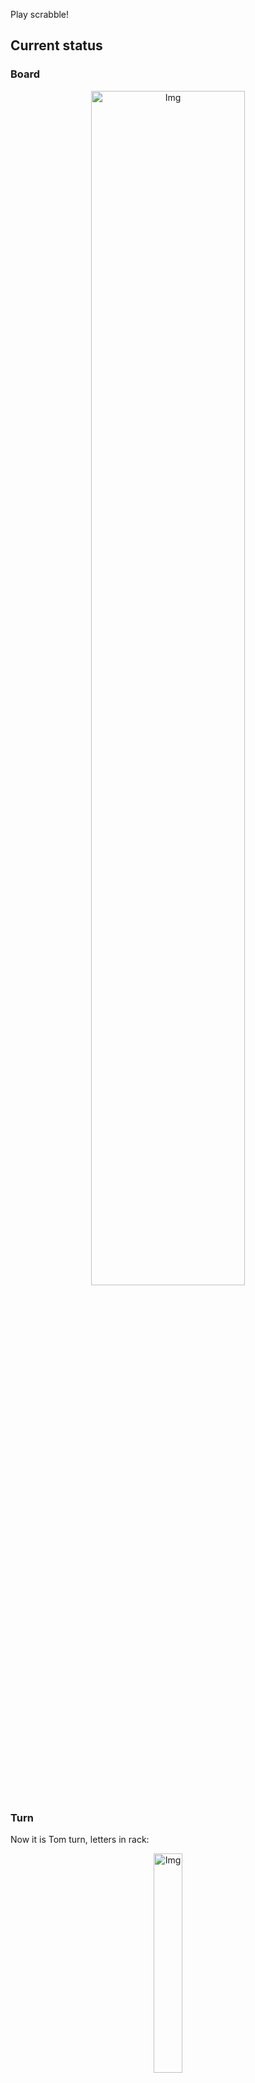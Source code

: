 
Play scrabble!
## Current status
### Board
<p align="center">
<img src="https://raw.githubusercontent.com/radosz99/radosz99/main/board.png" width=70% alt="Img"/>
    </p>
    
### Turn
Now it is Tom turn, letters in rack:
<p align="center">
<img src="https://raw.githubusercontent.com/radosz99/radosz99/main/rack.png" width=30% alt="Img"/>
</p>

### Game score
| Id | Player name | Points |
  | - | - | - |  
|0 | Tom | 308
|1 | Jerry | 300
## Make the move
Make the move and insert the letters by creating an [issue](https://github.com/radosz99/radosz99/issues/new?title=scrabble%7Cmove%7C7%3AA%3ARIDE&body=Just+push+%27Submit+new+issue%27+or+update+with+your+move.) according to the rules or...

## Possibly best moves  
Are you sure? :smiling_imp: :smiling_imp: :smiling_imp:
<details>
  <summary>Spoiler warning!</summary>
  
  | Id | Move | Issue link | Points |
  | - | - | - | - |  
|1| 7:A:st | [scrabble&#124;move&#124;7:A:st](https://github.com/radosz99/radosz99/issues/new?title=scrabble%7Cmove%7C7%3AA%3Ast&body=Just+push+%27Submit+new+issue%27+or+update+with+your+move.) | 6 
|2| M:1:os | [scrabble&#124;move&#124;M:1:os](https://github.com/radosz99/radosz99/issues/new?title=scrabble%7Cmove%7CM%3A1%3Aos&body=Just+push+%27Submit+new+issue%27+or+update+with+your+move.) | 4 
|3| G:6:st | [scrabble&#124;move&#124;G:6:st](https://github.com/radosz99/radosz99/issues/new?title=scrabble%7Cmove%7CG%3A6%3Ast&body=Just+push+%27Submit+new+issue%27+or+update+with+your+move.) | 3 
|4| H:2:us | [scrabble&#124;move&#124;H:2:us](https://github.com/radosz99/radosz99/issues/new?title=scrabble%7Cmove%7CH%3A2%3Aus&body=Just+push+%27Submit+new+issue%27+or+update+with+your+move.) | 3 
|5| 6:A:si | [scrabble&#124;move&#124;6:A:si](https://github.com/radosz99/radosz99/issues/new?title=scrabble%7Cmove%7C6%3AA%3Asi&body=Just+push+%27Submit+new+issue%27+or+update+with+your+move.) | 2 
|6| G:1:st | [scrabble&#124;move&#124;G:1:st](https://github.com/radosz99/radosz99/issues/new?title=scrabble%7Cmove%7CG%3A1%3Ast&body=Just+push+%27Submit+new+issue%27+or+update+with+your+move.) | 2 
|7| K:0:si | [scrabble&#124;move&#124;K:0:si](https://github.com/radosz99/radosz99/issues/new?title=scrabble%7Cmove%7CK%3A0%3Asi&body=Just+push+%27Submit+new+issue%27+or+update+with+your+move.) | 2 
|8| K:11:so | [scrabble&#124;move&#124;K:11:so](https://github.com/radosz99/radosz99/issues/new?title=scrabble%7Cmove%7CK%3A11%3Aso&body=Just+push+%27Submit+new+issue%27+or+update+with+your+move.) | 2 
|9| K:8:st | [scrabble&#124;move&#124;K:8:st](https://github.com/radosz99/radosz99/issues/new?title=scrabble%7Cmove%7CK%3A8%3Ast&body=Just+push+%27Submit+new+issue%27+or+update+with+your+move.) | 2 
|10| M:0:so | [scrabble&#124;move&#124;M:0:so](https://github.com/radosz99/radosz99/issues/new?title=scrabble%7Cmove%7CM%3A0%3Aso&body=Just+push+%27Submit+new+issue%27+or+update+with+your+move.) | 2 
</details>
    
## Latest moves

| Id | Type | Move / Letters to replace | Created words / New letters | Date | Points | Player | Who |
| - | - | - | - | - | - | - | - |
|23| INSERT | 2:G:tufa | ['TUFA'] | 11/25/2022, 12:02:21 | 12 | Jerry | [radosz99](github.com/radosz99) |
|22| INSERT | O:9:yags | ['YAGS'] | 11/25/2022, 11:59:45 | 10 | Tom | [radosz99](github.com/radosz99) |
|21| INSERT | 1:J:pinon | ['PINON'] | 11/25/2022, 11:58:11 | 14 | Jerry | [radosz99](github.com/radosz99) |
|20| INSERT | J:1:paid | ['PAID'] | 11/25/2022, 11:57:20 | 13 | Tom | [radosz99](github.com/radosz99) |
|19| INSERT | 4:J:draw | ['DRAW'] | 11/25/2022, 11:55:09 | 16 | Jerry | [radosz99](github.com/radosz99) |
|18| INSERT | L:3:gauch | ['GAUCH'] | 11/25/2022, 11:54:21 | 22 | Tom | [radosz99](github.com/radosz99) |
|17| INSERT | O:3:wolve | ['WOLVE'] | 11/25/2022, 11:53:34 | 15 | Jerry | [radosz99](github.com/radosz99) |
|16| INSERT | 9:K:touzy | ['TOUZY'] | 11/25/2022, 11:52:26 | 37 | Tom | [radosz99](github.com/radosz99) |
|15| INSERT | 7:L:have | ['HAVE'] | 11/25/2022, 11:51:27 | 42 | Jerry | [radosz99](github.com/radosz99) |
|14| INSERT | M:7:amused | ['AMUSED'] | 11/25/2022, 11:39:32 | 12 | Tom | [radosz99](github.com/radosz99) |
|13| INSERT | 14:G:oedipean | ['OEDIPEAN'] | 11/25/2022, 11:35:54 | 62 | Jerry | [radosz99](github.com/radosz99) |
|12| INSERT | 12:F:centroid | ['CENTROID'] | 11/25/2022, 11:34:49 | 76 | Tom | [radosz99](github.com/radosz99) |
|11| INSERT | H:9:loonie | ['LOONIE'] | 11/25/2022, 11:33:55 | 21 | Jerry | [radosz99](github.com/radosz99) |
|10| INSERT | 11:A:berry | ['BERRY'] | 11/25/2022, 11:33:14 | 26 | Tom | [radosz99](github.com/radosz99) |
|9| INSERT | 9:F:jell | ['JELL'] | 11/25/2022, 11:32:14 | 11 | Jerry | [radosz99](github.com/radosz99) |
|8| INSERT | F:7:soja | ['SOJA'] | 11/25/2022, 11:31:08 | 27 | Tom | [radosz99](github.com/radosz99) |
|7| INSERT | 14:A:berg | ['BERG'] | 11/25/2022, 11:28:57 | 27 | Jerry | [radosz99](github.com/radosz99) |
|6| INSERT | B:9:keelie | ['KEELIE'] | 11/25/2022, 11:27:37 | 20 | Tom | [radosz99](github.com/radosz99) |
|5| INSERT | F:3:ham | ['HAM'] | 11/25/2022, 11:26:38 | 14 | Jerry | [radosz99](github.com/radosz99) |
|4| INSERT | B:4:quit | ['QUIT'] | 11/25/2022, 11:25:26 | 15 | Tom | [radosz99](github.com/radosz99) |
|3| INSERT | 4:B:qindar | ['QINDAR'] | 11/25/2022, 11:24:40 | 32 | Jerry | [radosz99](github.com/radosz99) |
|2| INSERT | 9:B:kex | ['KEX'] | 11/25/2022, 11:23:52 | 24 | Tom | [radosz99](github.com/radosz99) |
|1| INSERT | D:3:antefix | ['ANTEFIX'] | 11/25/2022, 11:22:28 | 34 | Jerry | [radosz99](github.com/radosz99) |
|0| INSERT | 7:D:fasten | ['FASTEN'] | 11/25/2022, 11:21:33 | 26 | Tom | [radosz99](github.com/radosz99) |